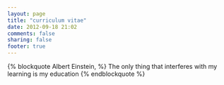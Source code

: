 ```yaml
---
layout: page
title: "curriculum vitae"
date: 2012-09-18 21:02
comments: false
sharing: false
footer: true
---
```

{% blockquote Albert Einstein, %}
The only thing that interferes with my learning is my education
{% endblockquote %}



